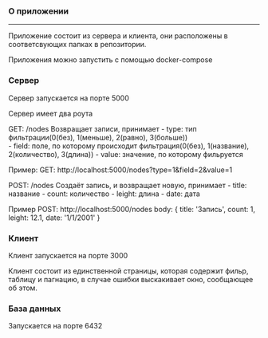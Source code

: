 ### О приложении
----------------

Приложение состоит из сервера и клиента, они расположены в соответсвующих папках в репозитории.

Приложения можно запустить с помощью docker-compose

### Сервер

Сервер запускается на порте 5000

Сервер имеет два роута

GET: /nodes
Возвращает записи, принимает
    - type: тип фильтрации(0(без), 1(меньше), 2(равно), 3(больше))\
    - field: поле, по которому происходит фильтрация(0(без), 1(название), 2(количество), 3(длина))
    - value: значение, по которому фильруется

Пример: GET: http://localhost:5000/nodes?type=1&field=2&value=1

POST: /nodes
Создаёт запись, и возвращает новую, принимает
    - title: название
    - count: количество
    - leight: длина
    - date: дата

Пример POST: http://localhost:5000/nodes
    body: {
        title: 'Запись',
        count: 1,
        leight: 12.1,
        date: '1/1/2001'
    }

### Клиент

Клиент запускается на порте 3000

Клиент состоит из единственной страницы, которая содержит фильр, таблицу и пагнацию, в случае ошибки выскакивает окно, сообщающее об этом.

### База данных

Запускается на порте 6432